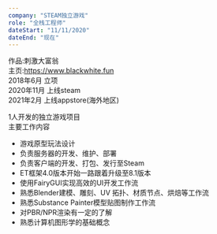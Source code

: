 ```yaml
---
company: "STEAM独立游戏"
role: "全栈工程师"
dateStart: "11/11/2020"
dateEnd: "现在"
---
```

作品:刺激大富翁  
主页:https://www.blackwhite.fun  
2018年6月 立项  
2020年11月 上线steam  
2021年2月 上线appstore(海外地区)  

1人开发的独立游戏项目  
主要工作内容  

* 游戏原型玩法设计  
* 负责服务器的开发、维护、部署  
* 负责客户端的开发、打包、发行至Steam  
* ET框架4.0版本开始一路跟着升级至8.1版本  
* 使用FairyGUI实现高效的UI开发工作流  
* 熟悉Blender建模、雕刻、UV 拓扑、材质节点、烘焙等工作流  
* 熟悉Substance Painter模型贴图制作工作流  
* 对PBR/NPR渲染有一定的了解  
* 熟悉计算机图形学的基础概念  
